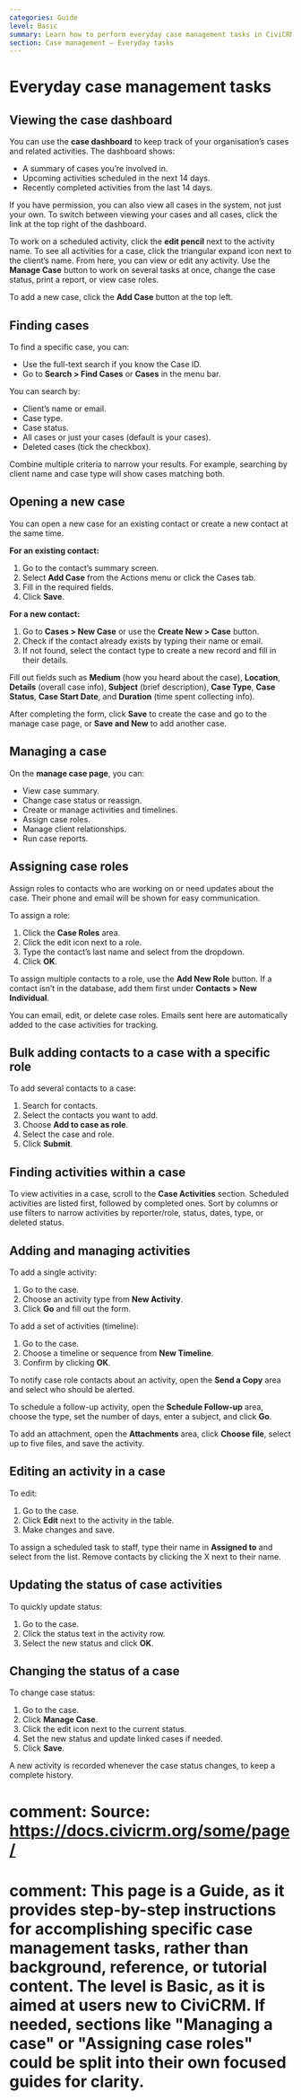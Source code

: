 ```yaml
---
categories: Guide
level: Basic
summary: Learn how to perform everyday case management tasks in CiviCRM, including finding, opening, and managing cases and activities, even if you’re new to the system.
section: Case management – Everyday tasks
---
```


# Everyday case management tasks

## Viewing the case dashboard

You can use the **case dashboard** to keep track of your organisation’s cases and related activities. The dashboard shows:

- A summary of cases you’re involved in.
- Upcoming activities scheduled in the next 14 days.
- Recently completed activities from the last 14 days.

If you have permission, you can also view all cases in the system, not just your own. To switch between viewing your cases and all cases, click the link at the top right of the dashboard.

To work on a scheduled activity, click the **edit pencil** next to the activity name. To see all activities for a case, click the triangular expand icon next to the client’s name. From here, you can view or edit any activity. Use the **Manage Case** button to work on several tasks at once, change the case status, print a report, or view case roles.

To add a new case, click the **Add Case** button at the top left.

## Finding cases

To find a specific case, you can:

- Use the full-text search if you know the Case ID.
- Go to **Search > Find Cases** or **Cases** in the menu bar.

You can search by:

- Client’s name or email.
- Case type.
- Case status.
- All cases or just your cases (default is your cases).
- Deleted cases (tick the checkbox).

Combine multiple criteria to narrow your results. For example, searching by client name and case type will show cases matching both.

## Opening a new case

You can open a new case for an existing contact or create a new contact at the same time.

**For an existing contact:**

1. Go to the contact’s summary screen.
2. Select **Add Case** from the Actions menu or click the Cases tab.
3. Fill in the required fields.
4. Click **Save**.

**For a new contact:**

1. Go to **Cases > New Case** or use the **Create New > Case** button.
2. Check if the contact already exists by typing their name or email.
3. If not found, select the contact type to create a new record and fill in their details.

Fill out fields such as **Medium** (how you heard about the case), **Location**, **Details** (overall case info), **Subject** (brief description), **Case Type**, **Case Status**, **Case Start Date**, and **Duration** (time spent collecting info).

After completing the form, click **Save** to create the case and go to the manage case page, or **Save and New** to add another case.

## Managing a case

On the **manage case page**, you can:

- View case summary.
- Change case status or reassign.
- Create or manage activities and timelines.
- Assign case roles.
- Manage client relationships.
- Run case reports.

## Assigning case roles

Assign roles to contacts who are working on or need updates about the case. Their phone and email will be shown for easy communication.

To assign a role:

1. Click the **Case Roles** area.
2. Click the edit icon next to a role.
3. Type the contact’s last name and select from the dropdown.
4. Click **OK**.

To assign multiple contacts to a role, use the **Add New Role** button. If a contact isn’t in the database, add them first under **Contacts > New Individual**.

You can email, edit, or delete case roles. Emails sent here are automatically added to the case activities for tracking.

## Bulk adding contacts to a case with a specific role

To add several contacts to a case:

1. Search for contacts.
2. Select the contacts you want to add.
3. Choose **Add to case as role**.
4. Select the case and role.
5. Click **Submit**.

## Finding activities within a case

To view activities in a case, scroll to the **Case Activities** section. Scheduled activities are listed first, followed by completed ones. Sort by columns or use filters to narrow activities by reporter/role, status, dates, type, or deleted status.

## Adding and managing activities

To add a single activity:

1. Go to the case.
2. Choose an activity type from **New Activity**.
3. Click **Go** and fill out the form.

To add a set of activities (timeline):

1. Go to the case.
2. Choose a timeline or sequence from **New Timeline**.
3. Confirm by clicking **OK**.

To notify case role contacts about an activity, open the **Send a Copy** area and select who should be alerted.

To schedule a follow-up activity, open the **Schedule Follow-up** area, choose the type, set the number of days, enter a subject, and click **Go**.

To add an attachment, open the **Attachments** area, click **Choose file**, select up to five files, and save the activity.

## Editing an activity in a case

To edit:

1. Go to the case.
2. Click **Edit** next to the activity in the table.
3. Make changes and save.

To assign a scheduled task to staff, type their name in **Assigned to** and select from the list. Remove contacts by clicking the X next to their name.

## Updating the status of case activities

To quickly update status:

1. Go to the case.
2. Click the status text in the activity row.
3. Select the new status and click **OK**.

## Changing the status of a case

To change case status:

1. Go to the case.
2. Click **Manage Case**.
3. Click the edit icon next to the current status.
4. Set the new status and update linked cases if needed.
5. Click **Save**.

A new activity is recorded whenever the case status changes, to keep a complete history.

# comment: Source: https://docs.civicrm.org/some/page/
# comment: This page is a Guide, as it provides step-by-step instructions for accomplishing specific case management tasks, rather than background, reference, or tutorial content. The level is Basic, as it is aimed at users new to CiviCRM. If needed, sections like "Managing a case" or "Assigning case roles" could be split into their own focused guides for clarity.